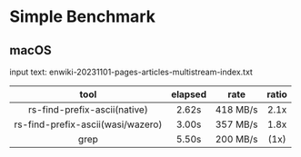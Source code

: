 # Simple Benchmark

## macOS

input text: enwiki-20231101-pages-articles-multistream-index.txt

| tool                              | elapsed | rate     | ratio |
|:---------------------------------:|:-------:|:--------:|:-----:|
| rs-find-prefix-ascii(native)      | 2.62s   | 418 MB/s | 2.1x  |
| rs-find-prefix-ascii(wasi/wazero) | 3.00s   | 357 MB/s | 1.8x  |
| grep                              | 5.50s   | 200 MB/s | (1x)  |
